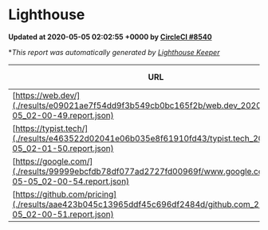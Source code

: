 
# Lighthouse

**Updated at 2020-05-05 02:02:55 +0000 by [CircleCI #8540](https://circleci.com/gh/ItinerisLtd/lighthouse-keeper-example/8540)**

**This report was automatically generated by [Lighthouse Keeper](https://github.com/itinerisltd/lighthouse-keeper)*

| URL | Performance | Accessibility | Best Practices | SEO | PWA | Updated At |
| --- | --- | --- | --- | --- | --- | --- |
| [https://web.dev/](./results/e09021ae7f54dd9f3b549cb0bc165f2b/web.dev_2020-05-05_02-00-49.report.json) | 0.96 | 1 | 1 | 0.99 | 1 | 2020-05-05T02:00:49.963Z |
| [https://typist.tech/](./results/e463522d02041e06b035e8f61910fd43/typist.tech_2020-05-05_02-01-50.report.json) | 0.98 | 0.92 | 0.86 | 0.92 | 0.59 | 2020-05-05T02:01:50.139Z |
| [https://google.com/](./results/99999ebcfdb78df077ad2727fd00969f/www.google.com_2020-05-05_02-00-54.report.json) | 0.93 | 0.86 | 0.93 | 0.9 | 0.56 | 2020-05-05T02:00:54.021Z |
| [https://github.com/pricing](./results/aae423b045c13965ddf45c696df2484d/github.com_2020-05-05_02-00-51.report.json) | 0.72 | 0.94 | 0.93 | 0.92 | 0.56 | 2020-05-05T02:00:51.905Z |
